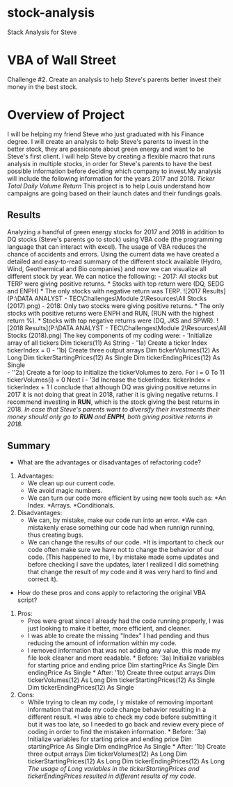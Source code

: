 # stock-analysis
Stack Analysis for Steve
# VBA of Wall Street
Challenge  #2. Create an analysis to help Steve's parents better invest their money in the best stock.
# Overview of Project
I will be helping my friend Steve who just graduated with his Finance degree. I will create an analysis to help Steve's parents to invest in the better stock, they are passionate about green energy and want to be Steve's first client. I will help Steve by creating a flexible macro that runs analysis in multiple stocks, in order for Steve's parents to have the best possible information before deciding which company to invest.My analysis will include the following information for the years 2017 and 2018.
        *Ticker*
        *Total Daily Volume*
        *Return*
This project is to help Louis understand how campaigns are going based on their launch dates and their fundings goals.
## Results
Analyzing a handful of green energy stocks for 2017 and 2018 in addition to DQ stocks (Steve's parents go to stock) using VBA code (the programming language that can interact with excel). The usage of VBA reduces the chance of accidents and errors.
Using the current data we have created a detailed and easy-to-read summary of the different stock available (Hydro, Wind, Geothermical and Bio companies) and now we can visualize all different stock by year.
We can notice the following:
    - 2017: All stocks but TERP were giving positive returns. 
        * Stocks with top return were (DQ, SEDG and ENPH)
        * The only stocks with negative return was TERP.
            ![2017 Results](P:\DATA ANALYST - TEC\Challenges\Module 2\Resources\All Stocks (2017).png) 
    - 2018: Only two stocks were giving positive returns.
        * The only stocks with positive returns were ENPH and RUN, (RUN with the highest return %).
        * Stocks with top negative returns were (DQ, JKS and SPWR).
            ![2018 Results](P:\DATA ANALYST - TEC\Challenges\Module 2\Resources\All Stocks (2018).png)
The key components of my coding were:
    - 'Initialize array of all tickers
    Dim tickers(11) As String
    - '1a) Create a ticker Index
    tickerIndex = 0
    - '1b) Create three output arrays
    Dim tickerVolumes(12) As Long
    Dim tickerStartingPrices(12) As Single
    Dim tickerEndingPrices(12) As Single  
    - ''2a) Create a for loop to initialize the tickerVolumes to zero.
    For i = 0 To 11
    tickerVolumes(i) = 0
    Next i
    - '3d Increase the tickerIndex.
    tickerIndex = tickerIndex + 1
I conclude that although DQ was giving positive returns in 2017 it is not doing that great in 2018, rather it is giving negative returns.
I recommend investing in **RUN**, which is the stock giving the best returns in 2018. 
*In case that Steve's parents want to diversify their investments their money should only go to **RUN** and **ENPH**, both giving positive returns in 2018.*
## Summary
- What are the advantages or disadvantages of refactoring code?
1. Advantages:
    - We clean up our current code.
    - We avoid magic numbers.
    - We can turn our code more efficient by using new tools such as:
        *An Index.
        *Arrays.
        *Conditionals.
2. Disadvantages:
    - We can, by mistake, make our code run into an error.
        *We can mistakenly erase something our code had when runnign running, thus creating bugs.
    - We can change the results of our code.
        *It is important to check our code often make sure we have not to change the behavior of our code.
        (This happened to me, I by mistake made some updates and before checking I save the updates, later I realized I did something that change the result of my code and it was very hard to find and correct it).
- How do these pros and cons apply to refactoring the original VBA script?
1. Pros:
    - Pros were great since I already had the code running properly, I was just looking to make it better, more efficient, and cleaner.
    - I was able to create the missing "Index" I had pending and thus reducing the amount of information within my code.
    - I removed information that was not adding any value, this made my file look cleaner and more readable.
            * Before:   '3a) Initialize variables for starting price and ending price
                        Dim startingPrice As Single
                        Dim endingPrice As Single
            * After:    '1b) Create three output arrays
                        Dim tickerVolumes(12) As Long
                        Dim tickerStartingPrices(12) As Single
                        Dim tickerEndingPrices(12) As Single
2. Cons:
    - While trying to clean my code, I y mistake of removing important information that made my code change behavior resulting in a different result.
        *I was able to check my code before submitting it but it was too late, so I needed to go back and review every piece of coding in order to find the mistaken information.
            * Before:   '3a) Initialize variables for starting price and ending price
                        Dim startingPrice As Single
                        Dim endingPrice As Single
            * After:    '1b) Create three output arrays
                        Dim tickerVolumes(12) As Long
                        Dim tickerStartingPrices(12) As Long
                        Dim tickerEndingPrices(12) As Long
                        *The usage of Long variables in the tickerStartingPrices and tickerEndingPrices resulted in different results of my code.*
